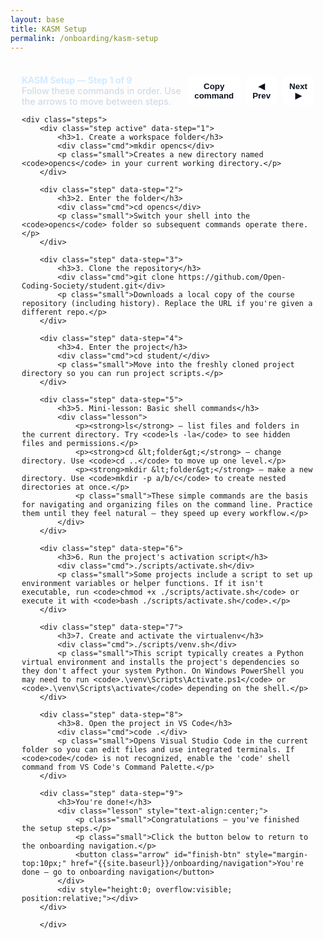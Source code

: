 ```yaml
---
layout: base
title: KASM Setup
permalink: /onboarding/kasm-setup
---
```


<style>
/* Simple stepper styles */
.stepper { max-width: 880px; margin: 18px auto; background: rgba(255,255,255,0.02); padding: 18px; border-radius: 10px; }
.step { display: none; }
.step.active { display: block; }
.stepper-header { display:flex; justify-content:space-between; align-items:center; margin-bottom: 10px; }
.step-count { color: #cfe8ff; font-weight:600 }
.cmd { background:#0b1220; color:#9fe2a8; padding:10px 12px; border-radius:6px; font-family: monospace; display:inline-block; }
.controls { display:flex; gap:8px; align-items:center }
.arrow {
	background: #ffffff;
	color: #0b1220;
	padding: 6px 10px;
	border-radius: 6px;
	border: 1px solid rgba(255,255,255,0.08);
	cursor: pointer;
	font-weight: 600;
}
.arrow:disabled{ opacity:0.45 }
.copy-btn {
	background: #ffffff;
	color: #0b1220;
	padding: 6px 10px;
	border-radius: 6px;
	border: 1px solid rgba(255,255,255,0.08);
	cursor: pointer;
	font-weight: 600;
	margin-left:8px;
}
.lesson { background: linear-gradient(180deg,#071127,#0e2946); padding:12px; border-radius:8px; color:#e6eef8 }
.small { font-size:0.9rem; color:#cbd5e1 }
</style>

<div class="stepper" id="kasm-stepper">
	<div class="stepper-header">
		<div>
			<div class="step-count">KASM Setup — Step <span id="step-number">1</span> of <span id="step-total">9</span></div>
			<div class="small">Follow these commands in order. Use the arrows to move between steps.</div>
		</div>
		<div class="controls">
			<button class="copy-btn" id="copy-cmd">Copy command</button>
			<button class="arrow" id="prev">◀ Prev</button>
			<button class="arrow" id="next">Next ▶</button>
		</div>
	</div>

	<div class="steps">
		<div class="step active" data-step="1">
			<h3>1. Create a workspace folder</h3>
			<div class="cmd">mkdir opencs</div>
			<p class="small">Creates a new directory named <code>opencs</code> in your current working directory.</p>
		</div>

		<div class="step" data-step="2">
			<h3>2. Enter the folder</h3>
			<div class="cmd">cd opencs</div>
			<p class="small">Switch your shell into the <code>opencs</code> folder so subsequent commands operate there.</p>
		</div>

		<div class="step" data-step="3">
			<h3>3. Clone the repository</h3>
			<div class="cmd">git clone https://github.com/Open-Coding-Society/student.git</div>
			<p class="small">Downloads a local copy of the course repository (including history). Replace the URL if you're given a different repo.</p>
		</div>

		<div class="step" data-step="4">
			<h3>4. Enter the project</h3>
			<div class="cmd">cd student/</div>
			<p class="small">Move into the freshly cloned project directory so you can run project scripts.</p>
		</div>

		<div class="step" data-step="5">
			<h3>5. Mini-lesson: Basic shell commands</h3>
			<div class="lesson">
				<p><strong>ls</strong> — list files and folders in the current directory. Try <code>ls -la</code> to see hidden files and permissions.</p>
				<p><strong>cd &lt;folder&gt;</strong> — change directory. Use <code>cd ..</code> to move up one level.</p>
				<p><strong>mkdir &lt;folder&gt;</strong> — make a new directory. Use <code>mkdir -p a/b/c</code> to create nested directories at once.</p>
				<p class="small">These simple commands are the basis for navigating and organizing files on the command line. Practice them until they feel natural — they speed up every workflow.</p>
			</div>
		</div>

		<div class="step" data-step="6">
			<h3>6. Run the project's activation script</h3>
			<div class="cmd">./scripts/activate.sh</div>
			<p class="small">Some projects include a script to set up environment variables or helper functions. If it isn't executable, run <code>chmod +x ./scripts/activate.sh</code> or execute it with <code>bash ./scripts/activate.sh</code>.</p>
		</div>

		<div class="step" data-step="7">
			<h3>7. Create and activate the virtualenv</h3>
			<div class="cmd">./scripts/venv.sh</div>
			<p class="small">This script typically creates a Python virtual environment and installs the project's dependencies so they don't affect your system Python. On Windows PowerShell you may need to run <code>.\venv\Scripts\Activate.ps1</code> or <code>.\venv\Scripts\activate</code> depending on the shell.</p>
		</div>

		<div class="step" data-step="8">
			<h3>8. Open the project in VS Code</h3>
			<div class="cmd">code .</div>
			<p class="small">Opens Visual Studio Code in the current folder so you can edit files and use integrated terminals. If <code>code</code> is not recognized, enable the 'code' shell command from VS Code's Command Palette.</p>
		</div>

		<div class="step" data-step="9">
			<h3>You're done!</h3>
			<div class="lesson" style="text-align:center;">
				<p class="small">Congratulations — you've finished the setup steps.</p>
				<p class="small">Click the button below to return to the onboarding navigation.</p>
				<button class="arrow" id="finish-btn" style="margin-top:10px;" href="{{site.baseurl}}/onboarding/navigation">You're done — go to onboarding navigation</button>
			</div>
			<div style="height:0; overflow:visible; position:relative;"></div>
		</div>

		</div>
</div>

<script>
	(function(){
		const steps = Array.from(document.querySelectorAll('#kasm-stepper .step'));
		const total = steps.length;
		const stepNumber = document.getElementById('step-number');
		const stepTotal = document.getElementById('step-total');
		const prev = document.getElementById('prev');
		const next = document.getElementById('next');
		const copyBtn = document.getElementById('copy-cmd');
		let idx = 0;
		stepTotal.textContent = total;

		function show(i){
			steps.forEach(s => s.classList.remove('active'));
			steps[i].classList.add('active');
			stepNumber.textContent = i+1;
			// update copy button text
			const code = steps[i].querySelector('.cmd');
			copyBtn.textContent = code ? 'Copy command' : 'Copy';
			prev.disabled = (i === 0);
			next.disabled = (i === total-1);
		}



		copyBtn.addEventListener('click', ()=>{
			const codeEl = steps[idx].querySelector('.cmd');
			if(!codeEl) return;
			const text = codeEl.textContent.trim();
			navigator.clipboard.writeText(text).then(()=>{
				copyBtn.textContent = 'Copied!';
				setTimeout(()=> copyBtn.textContent = 'Copy command', 1200);
			});
		});

		// initialize
		show(0);

		// simple confetti impl (small, dependency-free)
		function burstConfetti(x, y, count){
			const colors = ['#ff6b6b','#ffd93d','#6be3a8','#6bb6ff','#c58cff'];
			for(let i=0;i<count;i++){
				const el = document.createElement('div');
				el.style.position = 'fixed';
				el.style.left = (x + (Math.random()-0.5)*120) + 'px';
				el.style.top = (y + (Math.random()-0.5)*40) + 'px';
				el.style.width = el.style.height = (6 + Math.floor(Math.random()*8)) + 'px';
				el.style.background = colors[Math.floor(Math.random()*colors.length)];
				el.style.opacity = '0.95';
				el.style.transform = 'rotate(' + (Math.random()*360) + 'deg)';
				el.style.borderRadius = (Math.random()>0.6? '2px':'50%');
				el.style.zIndex = 9999;
				document.body.appendChild(el);
				const dx = (Math.random()-0.5)*800;
				const dy = 600 + Math.random()*200;
				el.animate([
					{ transform: 'translate(0,0) rotate(0deg)', opacity:1 },
					{ transform: `translate(${dx}px, ${dy}px) rotate(${Math.random()*720}deg)`, opacity:0 }
				], { duration: 1400 + Math.random()*800, easing: 'cubic-bezier(.2,.8,.2,1)' });
				setTimeout(()=> el.remove(), 2500);
			}
		}

		// trigger confetti when showing the last step
		const finishBtn = document.getElementById('finish-btn');
		function maybeCelebrate(i){
			if(i === total-1){
				const rect = document.getElementById('kasm-stepper').getBoundingClientRect();
				burstConfetti(rect.left + rect.width/2, rect.top + 40, 36);
				setTimeout(()=> burstConfetti(rect.left + rect.width/2 - 80, rect.top + 20, 18), 300);
				setTimeout(()=> burstConfetti(rect.left + rect.width/2 + 80, rect.top + 20, 18), 600);
			}
		}

		prev.addEventListener('click', ()=>{ if(idx>0) idx--; show(idx); maybeCelebrate(idx); });
		next.addEventListener('click', ()=>{ if(idx<total-1) idx++; show(idx); maybeCelebrate(idx); });

		// wire the finish button to the onboarding navigation
		if(finishBtn){
			finishBtn.addEventListener('click', ()=>{
				try{ localStorage.setItem('onboard:completed:kasm-setup','1'); }catch(e){}
				window.location.href = '{{ site.baseurl }}/onboarding/navigation';
			});
		}
	})();
</script>



